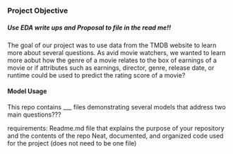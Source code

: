 ### Project Objective

##### Use EDA write ups and Proposal to file in the read me!!
The goal of our project was to use data from the TMDB website to learn more about several questions. As avid movie watchers, we wanted to learn more aobut how the genre of a movie relates to the box of earnings of a movie or if attributes such as earnings, director, genre, release date, or runtime could be used to predict the rating score of a movie? 

#### Model Usage
This repo contains ___ files demonstrating several models that address two main questions???

requirements:
Readme.md file that explains the purpose of your repository and the contents of the repo
Neat, documented, and organized code used for the project (does not need to be one file)
